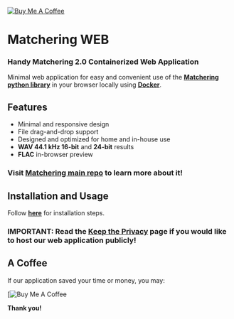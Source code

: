 [![Buy Me A Coffee](https://www.buymeacoffee.com/assets/img/custom_images/orange_img.png)](https://t.me/tribute/app?startapp=de85)

# Matchering WEB

### Handy Matchering 2.0 Containerized Web Application

Minimal web application for easy and convenient use of the **[Matchering python library][Matchering]** in your browser locally using **[Docker]**.

## Features

- Minimal and responsive design
- File drag-and-drop support
- Designed and optimized for home and in-house use
- **WAV 44.1 kHz 16-bit** and **24-bit** results
- **FLAC** in-browser preview

### Visit **[Matchering main repo][Matchering]** to learn more about it!

## Installation and Usage

Follow **[here](https://github.com/sergree/matchering/tree/master#docker-image---the-easiest-way)** for installation steps.

### IMPORTANT: Read the [Keep the Privacy] page if you would like to host our web application publicly!

## A Coffee

If our application saved your time or money, you may:

[![Buy Me A Coffee](https://t.me/tribute/app?startapp=de85)

**Thank you!**

[Matchering]: https://github.com/sergree/matchering
[Docker]: https://www.docker.com/
[Keep the Privacy]: https://github.com/sergree/matchering/wiki/Keep-the-Privacy
